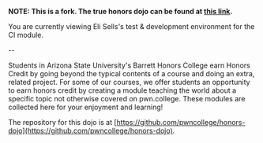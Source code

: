 **NOTE: This is a fork. The true honors dojo can be found at [this link](https://pwn.college/honors-dojo~ef9ed69f).**

You are currently viewing Eli Sells's test & development environment for the CI module.

--

Students in Arizona State University's Barrett Honors College earn Honors Credit by going beyond the typical contents of a course and doing an extra, related project.
For some of our courses, we offer students an opportunity to earn honors credit by creating a module teaching the world about a specific topic not otherwise covered on pwn.college.
These modules are collected here for your enjoyment and learning!

The repository for this dojo is at [https://github.com/pwncollege/honors-dojo](https://github.com/pwncollege/honors-dojo).
